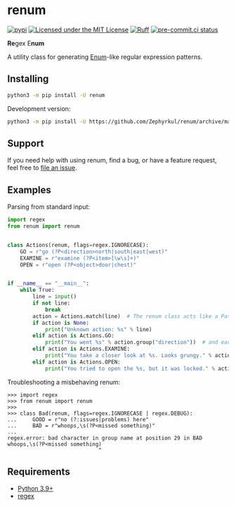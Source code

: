 # renum

[![pypi](https://img.shields.io/pypi/v/renum.svg)](https://pypi.org/project/renum/)
[![Licensed under the MIT License](https://img.shields.io/pypi/l/renum.svg)](https://choosealicense.com/licenses/mit/)
[![Ruff](https://img.shields.io/endpoint?url=https://raw.githubusercontent.com/astral-sh/ruff/main/assets/badge/v2.json)](https://github.com/astral-sh/ruff)
[![pre-commit.ci status](https://results.pre-commit.ci/badge/github/Zephyrkul/sans/master.svg)](https://results.pre-commit.ci/latest/github/Zephyrkul/sans/master)

**Re**gex E**num**

A utility class for generating [Enum](https://docs.python.org/3/library/enum.html#enum.Enum)-like regular expression patterns.

## Installing

```sh
python3 -m pip install -U renum
```

Development version:

```sh
python3 -m pip install -U https://github.com/Zephyrkul/renum/archive/master.zip#egg=renum
```

## Support

If you need help with using renum, find a bug, or have a feature request, feel free to [file an issue](https://github.com/Zephyrkul/sans/issues/new/choose).

## Examples

Parsing from standard input:

```py
import regex
from renum import renum


class Actions(renum, flags=regex.IGNORECASE):
    GO = r"go (?P<direction>north|south|east|west)"
    EXAMINE = r"examine (?P<item>[\w\s]+)"
    OPEN = r"open (?P<object>door|chest)"


if __name__ == "__main__":
    while True:
        line = input()
        if not line:
            break
        action = Actions.match(line)  # The renum class acts like a Pattern...
        if action is None:
            print("Unknown action: %s" % line)
        elif action is Actions.GO:
            print("You went %s" % action.group("direction"))  # and each entry acts like a Match
        elif action is Actions.EXAMINE:
            print("You take a closer look at %s. Looks grungy." % action.group("item"))
        elif action is Actions.OPEN:
            print("You tried to open the %s, but it was locked." % action.group("object"))
```

Troubleshooting a misbehaving renum:

```pycon
>>> import regex
>>> from renum import renum
>>>
>>> class Bad(renum, flags=regex.IGNORECASE | regex.DEBUG):
...     GOOD = r"no (?:issues|problems) here"
...     BAD = r"whoops,\s(?P<missed something)"
...
regex.error: bad character in group name at position 29 in BAD
whoops,\s(?P<missed something)
                             ^
```

## Requirements

- [Python 3.9+](https://www.python.org/)
- [regex](https://pypi.org/project/regex/)
